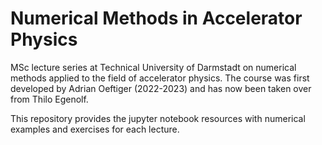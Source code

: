 # Numerical Methods in Accelerator Physics
MSc lecture series at Technical University of Darmstadt on numerical methods applied to the field of accelerator physics. The course was first developed by Adrian Oeftiger (2022-2023) and has now been taken over from Thilo Egenolf.

This repository provides the jupyter notebook resources with numerical examples and exercises for each lecture.
